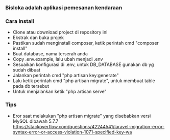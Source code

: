 ### Bisloka adalah aplikasi pemesanan kendaraan

### Cara Install
- Clone atau download project di repository ini
- Ekstrak dan buka projek
- Pastikan sudah menginstall composer, ketik perintah cmd "composer install"
- Buat database, nama terserah anda
- Copy .env.example, lalu ubah menjadi .env
- Sesuaikan konfigurasi di .env, untuk DB_DATABASE gunakan db yg sudah dibuat
- Jalankan perintah cmd "php artisan key:generate"
- Lalu ketik perintah cmd "php artisan migrate", untuk membuat table pada db tersebut
- Untuk menjalankan ketik "php artisan serve"

### Tips
- Eror saat melakukan "php artisan migrate" yang disebabkan versi MySQL dibawah 5.7.7
  https://stackoverflow.com/questions/42244541/laravel-migration-error-syntax-error-or-access-violation-1071-specified-key-wa
